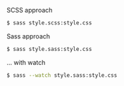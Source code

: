 SCSS approach

```sh
$ sass style.scss:style.css
```

Sass approach

```sh
$ sass style.sass:style.css
```

... with watch

```sh
$ sass --watch style.sass:style.css
```